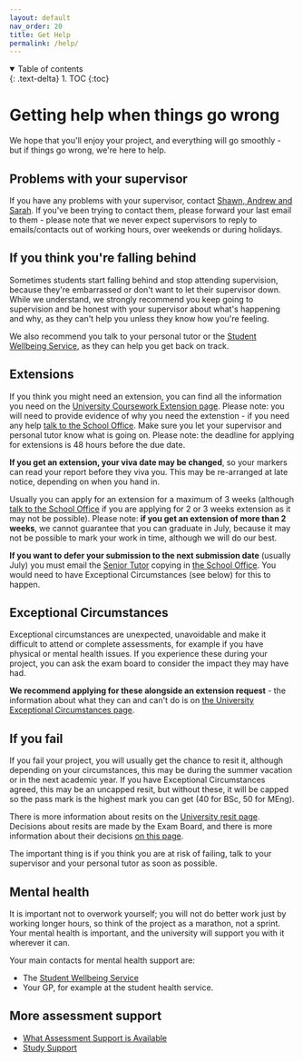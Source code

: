 ```yaml
---
layout: default
nav_order: 20
title: Get Help
permalink: /help/
---
```


<details open markdown="block">
<summary>
Table of contents
</summary>
{: .text-delta}
1. TOC
{:toc}
</details>

# Getting help when things go wrong

We hope that you'll enjoy your project, and everything will go smoothly - but if things go wrong, we're here to help.

## Problems with your supervisor

If you have any problems with your supervisor, contact [Shawn, Andrew and Sarah](/contact).  If you've been trying to contact them, please forward your last email to them - please note that we never expect supervisors to reply to emails/contacts out of working hours, over weekends or during holidays.  

## If you think you're falling behind

Sometimes students start falling behind and stop attending supervision, because they're embarrassed or don't want to let their supervisor down. While we understand, we strongly recommend you keep going to supervision and be honest with your supervisor about what's happening and why, as they can't help you unless they know how you're feeling. 

We also recommend you talk to your personal tutor or the [Student Wellbeing Service](http://www.bristol.ac.uk/students/support/wellbeing), as they can help you get back on track.

## Extensions

If you think you might need an extension, you can find all the information you need on the [University Coursework Extension page](https://www.bristol.ac.uk/students/support/academic-advice/assessment-support/request-a-coursework-extension/).  Please note:  you will need to provide evidence of why you need the extenstion - if you need any help [talk to the School Office](mailto:coms-student-enquiries@bristol.ac.uk).  Make sure you let your supervisor and personal tutor know what is going on.  Please note: the deadline for applying for extensions is 48 hours before the due date. 

**If you get an extension, your viva date may be changed**, so your markers can read your report before they viva you. This may be re-arranged at late notice, depending on when you hand in. 

Usually you can apply for an extension for a maximum of 3 weeks (although [talk to the School Office](mailto:coms-student-enquiries@bristol.ac.uk) if you are applying for 2 or 3 weeks extension as it may not be possible). Please note:  **if you get an extension of more than 2 weeks**, we cannot guarantee that you can graduate in July, because it may not be possible to mark your work in time, although we will do our best. 

**If you want to defer your submission to the next submission date** (usually July) you must email the [Senior Tutor](mailto:cs-styear3@bristol.ac.uk) copying in [the School Office](mailto:coms-student-enquiries@bristol.ac.uk).  You would need to have Exceptional Circumstances (see below) for this to happen.  

## Exceptional Circumstances

Exceptional circumstances are unexpected, unavoidable and make it difficult to attend or complete assessments, for example if you have physical or mental health issues. If you experience these during your project, you can ask the exam board to consider the impact they may have had. 

**We recommend applying for these alongside an extension request** - the information about what they can and can't do is on [the University Exceptional Circumstances page](https://www.bristol.ac.uk/students/support/academic-advice/assessment-support/exceptional-circumstances/).

## If you fail

If you fail your project, you will usually get the chance to resit it, although depending on your circumstances, this may be during the summer vacation or in the next academic year. If you have Exceptional Circumstances agreed, this may be an uncapped resit, but without these, it will be capped so the pass mark is the highest mark you can get (40 for BSc, 50 for MEng).  

There is more information about resits on the [University resit page](https://www.bristol.ac.uk/students/support/academic-advice/outcomes/resits/).  Decisions about resits are made by the Exam Board, and there is more information about their decisions [on this page](https://www.bristol.ac.uk/students/support/academic-advice/outcomes/).

The important thing is if you think you are at risk of failing, talk to your supervisor and your personal tutor as soon as possible.  

## Mental health

It is important not to overwork yourself; you will not do better work just by working longer hours, so think of the project as a marathon, not a sprint. Your mental health is important, and the university will support you with it wherever it can.

Your main contacts for mental health support are:

* The [Student Wellbeing Service](http://www.bristol.ac.uk/students/support/wellbeing)
* Your GP, for example at the student health service.

## More assessment support

* [What Assessment Support is Available](https://www.bristol.ac.uk/students/support/academic-advice/assessment-support/)
* [Study Support](https://www.bristol.ac.uk/students/your-studies/study-support/)

